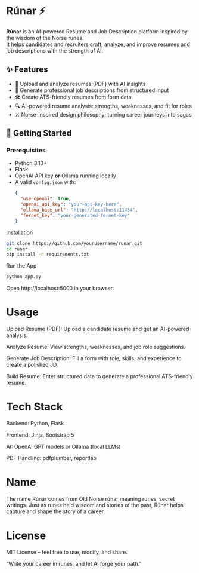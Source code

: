 # Rúnar ⚡

**Rúnar** is an AI-powered Resume and Job Description platform inspired by the wisdom of the Norse runes.  
It helps candidates and recruiters craft, analyze, and improve resumes and job descriptions with the strength of AI.  

## ✨ Features
- 📂 Upload and analyze resumes (PDF) with AI insights  
- 🧾 Generate professional job descriptions from structured input  
- 🛠️ Create ATS-friendly resumes from form data  
- 🔍 AI-powered resume analysis: strengths, weaknesses, and fit for roles  
- ⚔️ Norse-inspired design philosophy: turning career journeys into sagas  

## 🚀 Getting Started

### Prerequisites
- Python 3.10+  
- Flask  
- OpenAI API key **or** Ollama running locally  
- A valid `config.json` with:
  ```json
  {
    "use_openai": true,
    "openai_api_key": "your-api-key-here",
    "ollama_base_url": "http://localhost:11434",
    "fernet_key": "your-generated-fernet-key"
  }

Installation
```bash
git clone https://github.com/yourusername/runar.git
cd runar
pip install -r requirements.txt
```
Run the App
```bash
python app.py
```

Open http://localhost:5000
 in your browser.

# Usage

Upload Resume (PDF): Upload a candidate resume and get an AI-powered analysis.

Analyze Resume: View strengths, weaknesses, and job role suggestions.

Generate Job Description: Fill a form with role, skills, and experience to create a polished JD.

Build Resume: Enter structured data to generate a professional ATS-friendly resume.

# Tech Stack

Backend: Python, Flask

Frontend: Jinja, Bootstrap 5

AI: OpenAI GPT models or Ollama (local LLMs)

PDF Handling: pdfplumber, reportlab

# Name

The name Rúnar comes from Old Norse rúnar meaning runes, secret writings.
Just as runes held wisdom and stories of the past, Rúnar helps capture and shape the story of a career.

# License

MIT License – feel free to use, modify, and share.

“Write your career in runes, and let AI forge your path.”
